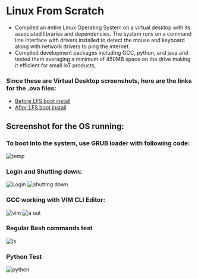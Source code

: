 # Linux From Scratch
- Compiled an entire Linux Operating System on a virtual desktop with its associated libraries and dependencies. The system runs on a command
line interface with drivers installed to detect the mouse and keyboard along with network drivers to ping the internet.
- Compiled development packages including GCC, python, and java and tested them averaging a minimum of 450MB space on the drive making it
efficient for small IoT products,

### Since these are Virtual Desktop screenshots, here are the links for the .ova files:
- <a href="">Before LFS boot install</a>
- <a href="">After LFS boot install</a>

## Screenshot for the OS running:

### To boot into the system, use GRUB loader with following code:
![temp](https://user-images.githubusercontent.com/45897291/190526306-3a9ffe06-7e5a-4d00-8f8a-2577deed902f.png)

### Login and Shutting down:
![Login](https://user-images.githubusercontent.com/45897291/190526300-afbbdfdb-97a7-49d9-8a42-16b1c79d5f28.png)
![shutting down](https://user-images.githubusercontent.com/45897291/190526304-f88ca81a-b40b-4768-840e-4f1d7380beb5.png)

### GCC working with VIM CLI Editor:
![vim](https://user-images.githubusercontent.com/45897291/190526295-5e82d037-af08-444b-a548-b93896860ed8.png)
![a out](https://user-images.githubusercontent.com/45897291/190526299-ffa98fb9-e592-4501-8035-01d7746b504c.png)

### Regular Bash commands test
![ls](https://user-images.githubusercontent.com/45897291/190526301-19e65bc7-fabe-4e2b-ba9e-074b37ca2f62.png)

### Python Test
![python](https://user-images.githubusercontent.com/45897291/190526302-aa0e1c8d-407a-4163-bca5-fd3e54e9b7ee.png)
